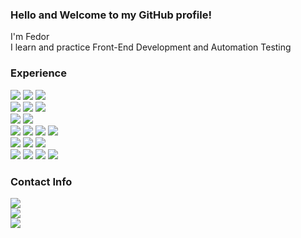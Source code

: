 ### Hello and Welcome to my GitHub profile!

I'm Fedor<br/>
I learn and practice Front-End Development and Automation Testing


### Experience<br/>
[<img src="https://img.shields.io/badge/Java-f89820?style=flat-square&logo=java&logoColor=white" />](https://www.java.com/)
[<img src="https://img.shields.io/badge/JavaScript-f0db4f?style=flat-square&logo=javascript&logoColor=gray" />](https://developer.mozilla.org/ru/docs/Web/JavaScript)
[<img src="https://img.shields.io/badge/Selenide-b400b4?style=flat-square&logo=selenide&logoColor=white" />](https://selenide.org/)<br/>
[<img src="https://img.shields.io/badge/Selenium-00ae00?style=flat-square&logo=selenium&logoColor=white" />](https://www.selenium.dev/)
[<img src="https://img.shields.io/badge/Junit5-25A162?style=flat-square&logo=junit5&logoColor=white" />](https://junit.org/junit5/) 
[<img src="https://img.shields.io/badge/REST%20Assured-109b2e?style=flat-square&logo=restassured&logoColor=white" />](https://rest-assured.io/)<br/>
[<img src="https://img.shields.io/badge/Microsoft%20SQL%20Server-a91d22?style=flat-square&logo=microsoftsqlserver&logoColor=white" />](https://www.microsoft.com/en-us/sql-server/) 
[<img src="https://img.shields.io/badge/PostgreSQL-336791?style=flat-square&logo=postgresql&logoColor=white" />](https://www.postgresql.org/)<br/>
[<img src="https://img.shields.io/badge/HTML-e96228?style=flat-square&logo=html&logoColor=white" />](https://html.spec.whatwg.org/)
[<img src="https://img.shields.io/badge/CSS-1c84c1?style=flat-square&logo=css&logoColor=white" />](https://devdocs.io/css/)
[<img src="https://img.shields.io/badge/Git-3f2e00?style=flat-square&logo=git&logoColor=white" />](https://git-scm.com/) 
[<img src="https://img.shields.io/badge/Jenkins-D24939?style=flat-square&logo=jenkins&logoColor=white" />](https://www.jenkins.io/)<br/> 
[<img src="https://img.shields.io/badge/Allure%20Report-ffd050?style=flat-square&logo=allure&logoColor=white" />](https://docs.qameta.io/allure/)
[<img src="https://img.shields.io/badge/Postman-ff6c37?style=flat-square&logo=postman&logoColor=white" />](https://www.postman.com/) 
[<img src="https://img.shields.io/badge/Soap%20UI-fcdc00?style=flat-square&logo=soapui&logoColor=white" />](https://www.soapui.org/)  
[<img src="https://img.shields.io/badge/JMeter-b3204e?style=flat-square&logo=jmeter&logoColor=white" />](https://jmeter.apache.org/) 
[<img src="https://img.shields.io/badge/Appium-c9e9eb?style=flat-square&logo=appium&logoColor=white" />](https://appium.io/)
[<img src="https://img.shields.io/badge/Docker-24b2e4?style=flat-square&logo=docker&logoColor=white" />](https://www.docker.com/)
[<img src="https://img.shields.io/badge/Fiddler-5ce500?style=flat-square&logo=fiddler&logoColor=white" />](https://www.telerik.com/fiddler)
<br/>


### Contact Info<br/>
<a href="mailto:parenkov.fedor@gmail.com">![](https://img.shields.io/badge/Gmail-Address-informational?style=flat&logo=gmail&logoColor=white&color=e04a3e)</a><br/>
[![](https://img.shields.io/badge/LinkedIn-Profile-informational?style=flat&logo=linkedin&logoColor=white&color=0D76A8)](https://www.linkedin.com/in/fedor-parenkov)<br/>
[![](https://img.shields.io/badge/Telegram-Account-informational?style=flat&logo=telegram&logoColor=white&color=31a2db)](https://t.me/WakeUpTheo)<br/>
